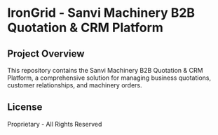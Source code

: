 # IronGrid - Sanvi Machinery B2B Quotation & CRM Platform

## Project Overview
This repository contains the Sanvi Machinery B2B Quotation & CRM Platform, a comprehensive solution for managing business quotations, customer relationships, and machinery orders.

<!-- No need of this -->
<!-- 
## Repository Structure

### Project Repositories
This project is split into multiple repositories for better code organization and management:

- **Main Repository (Planning & Documentation)**: [CodesWithAnkit/irongrid_sanvi](https://github.com/CodesWithAnkit/irongrid_sanvi)
- **Backend Repository**: [CodesWithAnkit/irongrid_backend](https://github.com/CodesWithAnkit/irongrid_backend)
- **Frontend Repository**: [CodesWithAnkit/irongrid_frontend](https://github.com/CodesWithAnkit/irongrid_frontend)

### Main Repository Structure
```
irongrid_sanvi/
├── .plan/                 # Project planning documentation
├── infrastructure/        # Infrastructure as code and deployment scripts
└── monitoring/            # Monitoring and logging configuration
```

## Current Status
The platform has a strong foundation with core authentication, customer management, and quotation creation features implemented. Next phases include PDF generation, email integration, and order management systems.

## Setup Instructions
### Prerequisites
- Node.js 18+
- PostgreSQL
- Git

### Clone Repositories
```bash
# Clone backend repository
git clone https://github.com/CodesWithAnkit/irongrid_backend.git

# Clone frontend repository
git clone https://github.com/CodesWithAnkit/irongrid_frontend.git
```

### Backend Setup
```bash
cd irongrid_backend
npm install
cp .env.example .env  # Configure your environment variables
npm run start:dev
```

### Frontend Setup
```bash
cd irongrid_frontend
npm install
cp .env.local.example .env.local  # Configure your environment variables
npm run dev
```

## Development Guidelines
- Follow the implementation plan outlined in IMPLEMENTATION_PLAN.md
- Refer to sanvi_complete_roadmap_v2.md for the complete project vision
- Sprint planning details are available in sanvi_development_plan_sprint_v1.md -->

## License
Proprietary - All Rights Reserved
